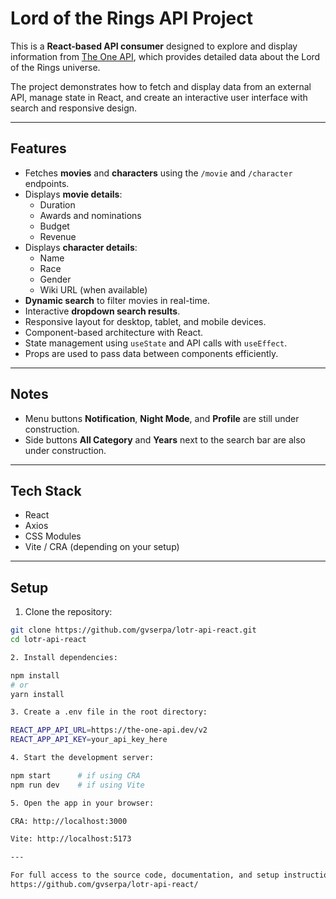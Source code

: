 # Lord of the Rings API Project

This is a **React-based API consumer** designed to explore and display information from [The One API](https://the-one-api.dev/), which provides detailed data about the Lord of the Rings universe.

The project demonstrates how to fetch and display data from an external API, manage state in React, and create an interactive user interface with search and responsive design.

---

## Features

- Fetches **movies** and **characters** using the `/movie` and `/character` endpoints.
- Displays **movie details**:
  - Duration
  - Awards and nominations
  - Budget
  - Revenue
- Displays **character details**:
  - Name
  - Race
  - Gender
  - Wiki URL (when available)
- **Dynamic search** to filter movies in real-time.
- Interactive **dropdown search results**.
- Responsive layout for desktop, tablet, and mobile devices.
- Component-based architecture with React.
- State management using `useState` and API calls with `useEffect`.
- Props are used to pass data between components efficiently.

---

## Notes

- Menu buttons **Notification**, **Night Mode**, and **Profile** are still under construction.
- Side buttons **All Category** and **Years** next to the search bar are also under construction.

---

## Tech Stack

- React
- Axios
- CSS Modules
- Vite / CRA (depending on your setup)

---

## Setup

1. Clone the repository:

```bash
git clone https://github.com/gvserpa/lotr-api-react.git
cd lotr-api-react

2. Install dependencies:

npm install
# or
yarn install

3. Create a .env file in the root directory:

REACT_APP_API_URL=https://the-one-api.dev/v2
REACT_APP_API_KEY=your_api_key_here

4. Start the development server:

npm start      # if using CRA
npm run dev    # if using Vite

5. Open the app in your browser:

CRA: http://localhost:3000

Vite: http://localhost:5173

---

For full access to the source code, documentation, and setup instructions, visit:
https://github.com/gvserpa/lotr-api-react/




